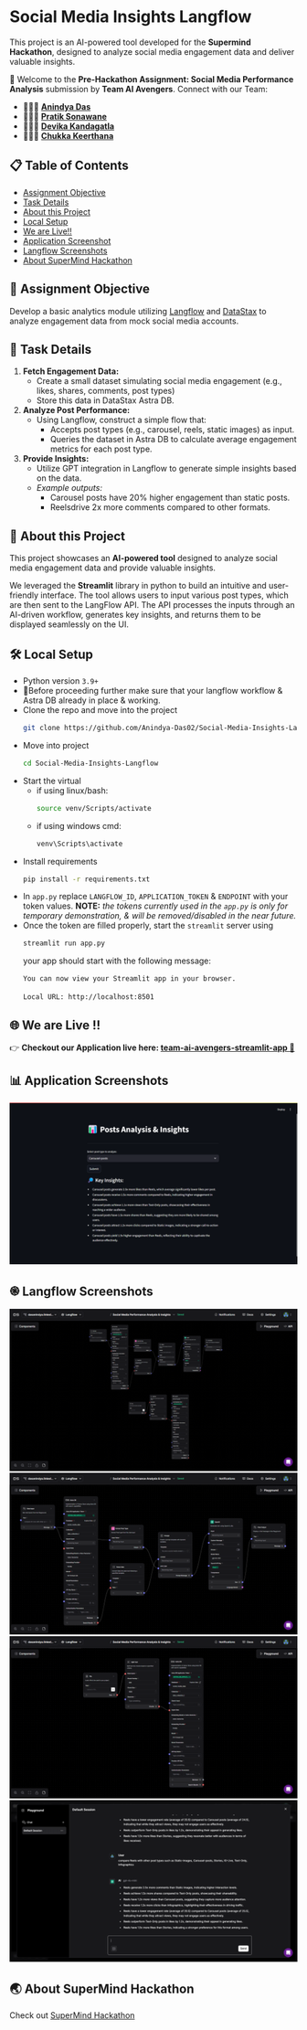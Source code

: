 # Social Media Insights Langflow
This project is an AI-powered tool developed for the **Supermind Hackathon**, designed to analyze social media engagement data and deliver valuable insights.


🙏 Welcome to the **Pre-Hackathon Assignment: Social Media Performance Analysis** submission by **Team AI Avengers**. Connect with our Team:

- 👨🏻‍💻 [**Anindya Das**](https://www.linkedin.com/in/dasanin/)
- 👨🏻‍💻 [**Pratik Sonawane**](https://www.linkedin.com/in/pratiksonawane/)  
- 👩🏻‍💻 [**Devika Kandagatla**](https://www.linkedin.com/in/devika-kandagatla-091013186/)
- 👩🏻‍💻 [**Chukka Keerthana**](https://www.linkedin.com/in/chukka-keerthana-058b54252/)


## 📋 Table of Contents
- [Assignment Objective](#-assignment-objective)
- [Task Details](#-task-details)
- [About this Project](#--about-this-project)
- [Local Setup](#️-local-setup)
- [We are Live!!](#-we-are-live-)
- [Application Screenshot](#-application-screenshots)
- [Langflow Screenshots](#-langflow-screenshots)
- [About SuperMind Hackathon](#-about-supermind-hackathon)

## 🎯 Assignment Objective
Develop a basic analytics module utilizing [Langflow](https://www.langflow.org/) and [DataStax](https://www.datastax.com/) to analyze engagement data from mock social media accounts.

## 📜 Task Details
1. **Fetch Engagement Data:**
    - Create a small dataset simulating social media engagement (e.g., likes, shares, comments, post types)
    - Store this data in DataStax Astra DB.
2. **Analyze Post Performance:**
    - Using Langflow, construct a simple flow that:
        - Accepts post types (e.g., carousel, reels, static images) as input.
        - Queries the dataset in Astra DB to calculate average engagement metrics for each post type.
3. **Provide Insights:**
    - Utilize GPT integration in Langflow to generate simple insights based on the data.
    -  *Example outputs:*
        - Carousel posts have 20% higher engagement than static posts.
        - Reelsdrive 2x more comments compared to other formats.

## 🤖  About this Project
This project showcases an **AI-powered tool** designed to analyze social media engagement data and provide valuable insights.

We leveraged the **Streamlit** library in python to build an intuitive and user-friendly interface. The tool allows users to input various post types, which are then sent to the LangFlow API. The API processes the inputs through an AI-driven workflow, generates key insights, and returns them to be displayed seamlessly on the UI.

## 🛠️ Local Setup
- Python version `3.9+`  
- 🚩Before proceeding further make sure that your langflow workflow & Astra DB already in place & working.
- Clone the repo and move into the project
    ```sh
    git clone https://github.com/Anindya-Das02/Social-Media-Insights-Langflow.git
    ```
- Move into project 
    ```sh
    cd Social-Media-Insights-Langflow
    ```
- Start the virtual
    - if using linux/bash:
        ```sh
        source venv/Scripts/activate
        ```
    - if using windows cmd:
        ```cmd
        venv\Scripts\activate
        ```
- Install requirements
    ```sh
    pip install -r requirements.txt
    ```
- In `app.py` replace `LANGFLOW_ID`, `APPLICATION_TOKEN` & `ENDPOINT` with your token values. **NOTE:** *the tokens currently used in the `app.py` is only for temporary demonstration, & will be removed/disabled in the near future.*
- Once the token are filled properly, start the `streamlit` server using
    ```sh
    streamlit run app.py
    ```
    your app should start with the following message:
    ```
    You can now view your Streamlit app in your browser.

    Local URL: http://localhost:8501
    ```
## 🌐 We are Live !!
👉 **Checkout our Application live here: [team-ai-avengers-streamlit-app 🚀](https://team-ai-avengers.streamlit.app/)**

## 📊 Application Screenshots
![Working Demo](./assets/image1.png)

## ֎ Langflow Screenshots
![Langflow workflow](./assets/lf1.png)
![Langflow workflow zoomed-1](./assets/lf3.png)
![Langflow workflow zoomed-1](./assets/lf4.png)
![Langflow playground](./assets/lf2.png)

## 🌏 About SuperMind Hackathon
Check out [SuperMind Hackathon](https://hack.level.game/)
